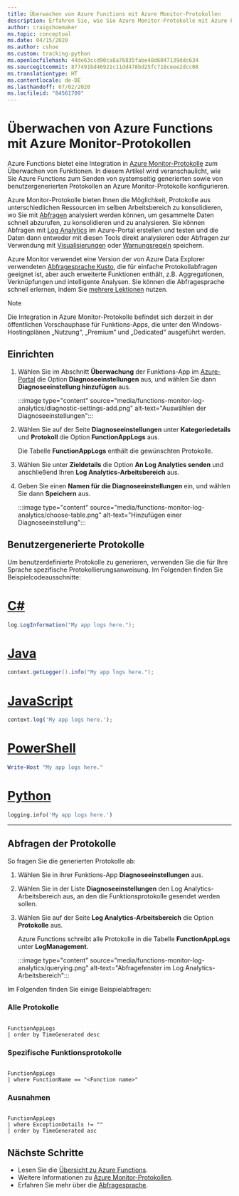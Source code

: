 ```yaml
---
title: Überwachen von Azure Functions mit Azure Monitor-Protokollen
description: Erfahren Sie, wie Sie Azure Monitor-Protokolle mit Azure Functions zum Überwachen der Funktionsausführung verwenden.
author: craigshoemaker
ms.topic: conceptual
ms.date: 04/15/2020
ms.author: cshoe
ms.custom: tracking-python
ms.openlocfilehash: 44de63ccd90ca8a76835fabe48d6047139ddc634
ms.sourcegitcommit: 877491bd46921c11dd478bd25fc718ceee2dcc08
ms.translationtype: HT
ms.contentlocale: de-DE
ms.lasthandoff: 07/02/2020
ms.locfileid: "84561709"
---
```

# <a name="monitoring-azure-functions-with-azure-monitor-logs"></a>Überwachen von Azure Functions mit Azure Monitor-Protokollen

Azure Functions bietet eine Integration in [Azure Monitor-Protokolle](../azure-monitor/platform/data-platform-logs.md) zum Überwachen von Funktionen. In diesem Artikel wird veranschaulicht, wie Sie Azure Functions zum Senden von systemseitig generierten sowie von benutzergenerierten Protokollen an Azure Monitor-Protokolle konfigurieren.

Azure Monitor-Protokolle bieten Ihnen die Möglichkeit, Protokolle aus unterschiedlichen Ressourcen im selben Arbeitsbereich zu konsolidieren, wo Sie mit [Abfragen](../azure-monitor/log-query/log-query-overview.md) analysiert werden können, um gesammelte Daten schnell abzurufen, zu konsolidieren und zu analysieren.  Sie können Abfragen mit [Log Analytics](../azure-monitor/log-query/portals.md) im Azure-Portal erstellen und testen und die Daten dann entweder mit diesen Tools direkt analysieren oder Abfragen zur Verwendung mit [Visualisierungen](../azure-monitor/visualizations.md) oder [Warnungsregeln](../azure-monitor/platform/alerts-overview.md) speichern.

Azure Monitor verwendet eine Version der von Azure Data Explorer verwendeten [Abfragesprache Kusto](/azure/kusto/query/), die für einfache Protokollabfragen geeignet ist, aber auch erweiterte Funktionen enthält, z.B. Aggregationen, Verknüpfungen und intelligente Analysen. Sie können die Abfragesprache schnell erlernen, indem Sie [mehrere Lektionen](../azure-monitor/log-query/get-started-queries.md) nutzen.

> [!NOTE]
> Die Integration in Azure Monitor-Protokolle befindet sich derzeit in der öffentlichen Vorschauphase für Funktions-Apps, die unter den Windows-Hostingplänen „Nutzung“, „Premium“ und „Dedicated“ ausgeführt werden.

## <a name="setting-up"></a>Einrichten

1. Wählen Sie im Abschnitt **Überwachung** der Funktions-App im [Azure-Portal](https://portal.azure.com) die Option **Diagnoseeinstellungen** aus, und wählen Sie dann **Diagnoseeinstellung hinzufügen** aus.

   :::image type="content" source="media/functions-monitor-log-analytics/diagnostic-settings-add.png" alt-text="Auswählen der Diagnoseeinstellungen":::

1. Wählen Sie auf der Seite **Diagnoseeinstellungen** unter **Kategoriedetails** und **Protokoll** die Option **FunctionAppLogs** aus.

   Die Tabelle **FunctionAppLogs** enthält die gewünschten Protokolle.

1. Wählen Sie unter **Zieldetails** die Option **An Log Analytics senden** und anschließend Ihren **Log Analytics-Arbeitsbereich** aus. 

1. Geben Sie einen **Namen für die Diagnoseeinstellungen** ein, und wählen Sie dann **Speichern** aus.

   :::image type="content" source="media/functions-monitor-log-analytics/choose-table.png" alt-text="Hinzufügen einer Diagnoseeinstellung":::

## <a name="user-generated-logs"></a>Benutzergenerierte Protokolle

Um benutzerdefinierte Protokolle zu generieren, verwenden Sie die für Ihre Sprache spezifische Protokollierungsanweisung. Im Folgenden finden Sie Beispielcodeausschnitte:


# <a name="c"></a>[C#](#tab/csharp)

```csharp
log.LogInformation("My app logs here.");
```

# <a name="java"></a>[Java](#tab/java)

```java
context.getLogger().info("My app logs here.");
```

# <a name="javascript"></a>[JavaScript](#tab/javascript)

```javascript
context.log('My app logs here.');
```

# <a name="powershell"></a>[PowerShell](#tab/powershell)

```powershell
Write-Host "My app logs here."
```

# <a name="python"></a>[Python](#tab/python)

```python
logging.info('My app logs here.')
```

---

## <a name="querying-the-logs"></a>Abfragen der Protokolle

So fragen Sie die generierten Protokolle ab:
 
1. Wählen Sie in ihrer Funktions-App **Diagnoseeinstellungen** aus. 

1. Wählen Sie in der Liste **Diagnoseeinstellungen** den Log Analytics-Arbeitsbereich aus, an den die Funktionsprotokolle gesendet werden sollen. 

1. Wählen Sie auf der Seite **Log Analytics-Arbeitsbereich** die Option **Protokolle** aus.

   Azure Functions schreibt alle Protokolle in die Tabelle **FunctionAppLogs** unter **LogManagement**. 

   :::image type="content" source="media/functions-monitor-log-analytics/querying.png" alt-text="Abfragefenster im Log Analytics-Arbeitsbereich":::

Im Folgenden finden Sie einige Beispielabfragen:

### <a name="all-logs"></a>Alle Protokolle

```

FunctionAppLogs
| order by TimeGenerated desc

```

### <a name="specific-function-logs"></a>Spezifische Funktionsprotokolle

```

FunctionAppLogs
| where FunctionName == "<Function name>" 

```

### <a name="exceptions"></a>Ausnahmen

```

FunctionAppLogs
| where ExceptionDetails != ""  
| order by TimeGenerated asc

```

## <a name="next-steps"></a>Nächste Schritte

- Lesen Sie die [Übersicht zu Azure Functions](functions-overview.md).
- Weitere Informationen zu [Azure Monitor-Protokollen](../azure-monitor/platform/data-platform-logs.md).
- Erfahren Sie mehr über die [Abfragesprache](../azure-monitor/log-query/get-started-queries.md).
